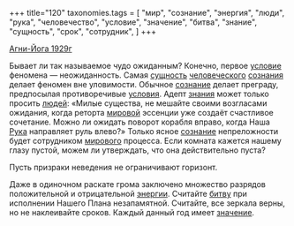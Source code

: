 +++
title="120"
taxonomies.tags = [
 "мир",
 "сознание",
 "энергия",
 "люди",
 "рука",
 "человечество",
 "условие",
 "значение",
 "битва",
 "знание",
 "сущность",
 "срок",
 "сотрудник",
]
+++

[Агни-Йога 1929г](/agni/1929)

Бывает ли так называемое чудо ожиданным? Конечно, первое [условие](/tags/условие) феномена — неожиданность. Самая [сущность](/tags/сущность) [человеческого](/tags/человечество) [сознания](/tags/[сознание](/tags/сознание)) делает феномен вне уловимости. Обычное [сознание](/tags/сознание) делает преграду, предпосылая противоречивые [условия](/tags/условие). Адепт [знания](/tags/[знание](/tags/знание)) может только просить [людей](/tags/люди): «Милые существа, не мешайте своими возгласами ожидания, когда реторта [мировой](/tags/мир) эссенции уже создаёт счастливое сочетание. Можно ли ожидать поворот корабля вправо, когда Наша [Рука](/tags/рука) направляет руль влево?» Только ясное [сознание](/tags/сознание) непреложности будет сотрудником [мирового](/tags/мир) процесса. Если комната кажется нашему глазу пустой, можем ли утверждать, что она действительно пуста?   

Пусть призраки неведения не ограничивают горизонт.   

Даже в одиночном раскате грома заключено множество разрядов положительной и отрицательной [энергии](/tags/энергия). Считайте [битву](/tags/битва) при исполнении Нашего Плана незапамятной. Считайте, все зеркала верны, но не наклеивайте сроков. Каждый данный год имеет [значение](/tags/значение). 